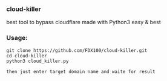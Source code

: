 ### cloud-killer
best tool to bypass cloudflare made with  Python3
easy & best 


### Usage:
```
git clone https://github.com/FDX100/cloud-killer.git
cd cloud-killer
python3 cloud_killer.py

then just enter target domain name and waite for result
```
